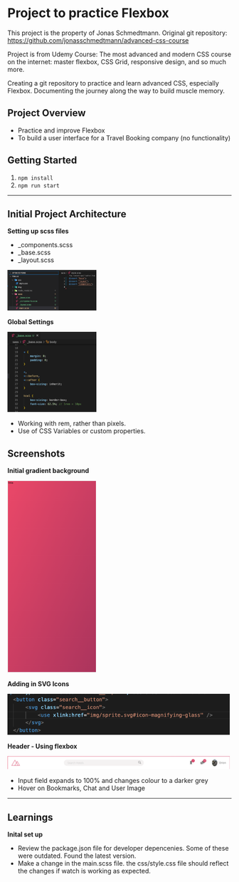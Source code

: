 # Project to practice Flexbox

This project is the property of Jonas Schmedtmann. Original git repository: https://github.com/jonasschmedtmann/advanced-css-course

Project is from Udemy Course: The most advanced and modern CSS course on the internet: master flexbox, CSS Grid, responsive design, and so much more.

Creating a git repository to practice and learn advanced CSS, especially Flexbox.
Documenting the journey along the way to build muscle memory. 

## Project Overview

* Practice and improve Flexbox
* To build a user interface for a Travel Booking company (no functionality)

## Getting Started

1. ``npm install``
2. ``npm run start``

____

## Initial Project Architecture

**Setting up scss files**
* _components.scss
* _base.scss
* _layout.scss

<img src="screenshots/architecture.png" width="200" />

**Global Settings**

<img src="screenshots/global.png" width="200" />

* Working with rem, rather than pixels. 
* Use of CSS Variables or custom properties.

## Screenshots

**Initial gradient background**

<img src="screenshots/inital_background.png" width="200" />


**Adding in SVG Icons**

<img src="screenshots/svg_icon.png" width="500" />

**Header - Using flexbox**

<img src="screenshots/header.png" width="500" />

- Input field expands to 100% and changes colour to a darker grey
- Hover on Bookmarks, Chat and User Image

____

## Learnings

**Inital set up**
* Review the package.json file for developer depencenies. Some of these were outdated. Found the latest version. 
* Make a change in the main.scss file. the css/style.css file should reflect the changes if watch is working as expected.


